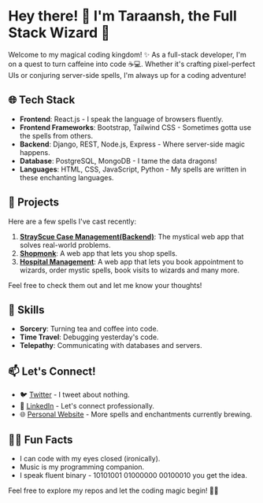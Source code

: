 # Hey there! 👋 I'm Taraansh, the Full Stack Wizard 🚀

Welcome to my magical coding kingdom! ✨ As a full-stack developer, I'm on a quest to turn caffeine into code ☕💻. Whether it's crafting pixel-perfect UIs or conjuring server-side spells, I'm always up for a coding adventure!

## 🌐 Tech Stack

- **Frontend**: React.js - I speak the language of browsers fluently.
- **Frontend Frameworks**: Bootstrap, Tailwind CSS - Sometimes gotta use the spells from others.
- **Backend**: Django, REST, Node.js, Express - Where server-side magic happens.
- **Database**: PostgreSQL, MongoDB - I tame the data dragons!
- **Languages**: HTML, CSS, JavaScript, Python - My spells are written in these enchanting languages.

## 🚀 Projects

Here are a few spells I've cast recently:

1. **[StrayScue Case Management(Backend)](#)**: The mystical web app that solves real-world problems.
2. **[Shopmonk](#)**: A web app that lets you shop spells.
3. **[Hospital Management](#)**: A web app that lets you book appointment to wizards, order mystic spells, book visits to wizards and many more.

Feel free to check them out and let me know your thoughts!

## 🤹 Skills

- **Sorcery**: Turning tea and coffee into code.
- **Time Travel**: Debugging yesterday's code.
- **Telepathy**: Communicating with databases and servers.

## 📫 Let's Connect!

- 🐦 [Twitter](https://twitter.com/taraansh11) - I tweet about nothing.
- 💼 [LinkedIn](www.linkedin.com/in/taraansh-nandwani-12a303247) - Let's connect professionally.
- 🌐 [Personal Website](https://taraansh-portfolio.vercel.app/) - More spells and enchantments currently brewing.

## 🧙‍♂️ Fun Facts

- I can code with my eyes closed (ironically).
- Music is my programming companion.
- I speak fluent binary - 10101001 01000000 00100010 you get the idea.

Feel free to explore my repos and let the coding magic begin! 🔮✨
